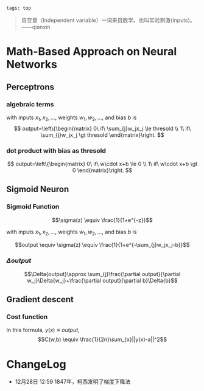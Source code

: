 ```
tags: top
```

> 自变量（Independent variable）一词来自数学。也叫实验刺激(inputs)。——qianxin

# Math-Based Approach on Neural Networks

## Perceptrons

### algebraic terms

with inputs $x_1, x_2, ...$, weights $w_1, w_2, ...$, and bias $b$ is
$$
output=\left\{\begin{matrix}
0\ if\ \sum_{j}w_jx_j \le thresold \\
1\ if\ \sum_{j}w_jx_j \gt thresold 
\end{matrix}\right.
$$

### dot product with bias as thresold

$$
output=\left\{\begin{matrix}
0\ if\ w\cdot x+b \le 0 \\
1\ if\ w\cdot x+b \gt 0
\end{matrix}\right.
$$

## Sigmoid Neuron

### Sigmoid Function

$$\sigma(z) \equiv \frac{1}{1+e^{-z}}$$

with inputs $x_1, x_2, ...$, weights $w_1, w_2, ...$, and bias $b$ is

$$output \equiv \sigma(z) \equiv \frac{1}{1+e^{-\sum_{j}w_jx_j-b}}$$ 

### $\Delta output$

$$\Delta{output}\approx \sum_{j}\frac{\partial output}{\partial w_j}\Delta{w_j}+\frac{\partial output}{\partial b}\Delta{b}$$

## Gradient descent

### Cost function

In this formula, $y(x) \equiv output$,
$$C(w,b) \equiv \frac{1}{2n}\sum_{x}||y(x)-a||^2$$






# ChangeLog

- 12月28日 12:59 1847年，柯西发明了梯度下降法
